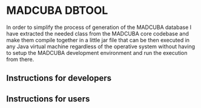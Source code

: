 # MADCUBA DBTOOL

In order to simplify the process of generation of the MADCUBA database I have extracted the needed class from the MADCUBA core codebase and
make them compile together in a little jar file that can be then executed in any Java virtual machine regardless of the operative system 
without having to setup the MADCUBA development environment and run the execution from there. 

## Instructions for developers


## Instructions for users

